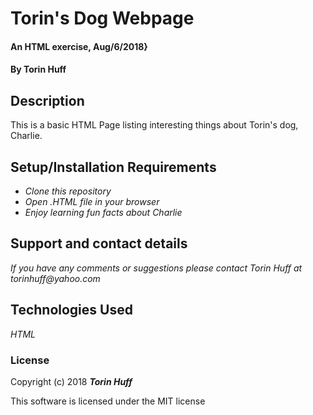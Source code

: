 # Torin's Dog Webpage

#### An HTML exercise, Aug/6/2018}

#### By Torin Huff

## Description

This is a basic HTML Page listing interesting things about Torin's dog, Charlie.

## Setup/Installation Requirements

* _Clone this repository_
* _Open .HTML file in your browser_
* _Enjoy learning fun facts about Charlie_

## Support and contact details

_If you have any comments or suggestions please contact Torin Huff at torinhuff@yahoo.com_

## Technologies Used

_HTML_

### License

Copyright (c) 2018 **_Torin Huff_**

This software is licensed under the MIT license
